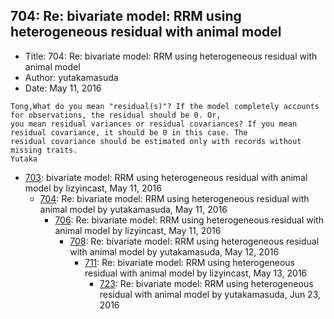 ## 704: Re: bivariate model: RRM using heterogeneous residual with animal model

- Title: 704: Re: bivariate model: RRM using heterogeneous residual with animal model
- Author: yutakamasuda
- Date: May 11, 2016

```
Tong,What do you mean "residual(s)"? If the model completely accounts for observations, the residual should be 0. Or,
you mean residual variances or residual covariances? If you mean residual covariance, it should be 0 in this case. The
residual covariance should be estimated only with records without missing traits.
Yutaka
```

- [703](0703.md): bivariate model: RRM using heterogeneous residual with animal model by lizyincast, May 11, 2016
    - [704](0704.md): Re: bivariate model: RRM using heterogeneous residual with animal model by yutakamasuda, May 11, 2016
        - [706](0706.md): Re: bivariate model: RRM using heterogeneous residual with animal model by lizyincast, May 11, 2016
            - [708](0708.md): Re: bivariate model: RRM using heterogeneous residual with animal model by yutakamasuda, May 12, 2016
                - [711](0711.md): Re: bivariate model: RRM using heterogeneous residual with animal model by lizyincast, May 13, 2016
                    - [723](0723.md): Re: bivariate model: RRM using heterogeneous residual with animal model by yutakamasuda, Jun 23, 2016
